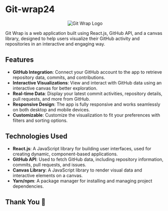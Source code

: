 # Git-wrap24

<p align="center">
  <img src="https://github.com/user-attachments/assets/8f7b7971-c70d-4e3c-bf76-a6f68f602d93" alt="Git Wrap Logo" />
</p>

Git Wrap is a web application built using React.js, GitHub API, and a canvas library, designed to help users visualize their GitHub activity and repositories in an interactive and engaging way.

## Features

- **GitHub Integration**: Connect your GitHub account to the app to retrieve repository data, commits, and contributions.
- **Interactive Visualizations**: View and interact with GitHub data using an interactive canvas for better exploration.
- **Real-time Data**: Display your latest commit activities, repository details, pull requests, and more from GitHub.
- **Responsive Design**: The app is fully responsive and works seamlessly on both desktop and mobile devices.
- **Customizable**: Customize the visualization to fit your preferences with filters and sorting options.

## Technologies Used

- **React.js**: A JavaScript library for building user interfaces, used for creating dynamic, component-based applications.
- **GitHub API**: Used to fetch GitHub data, including repository information, commits, pull requests, and issues.
- **Canvas Library**: A JavaScript library to render visual data and interactive elements on a canvas.
- **Yarn/npm**: A package manager for installing and managing project dependencies.

## Thank You 💖
